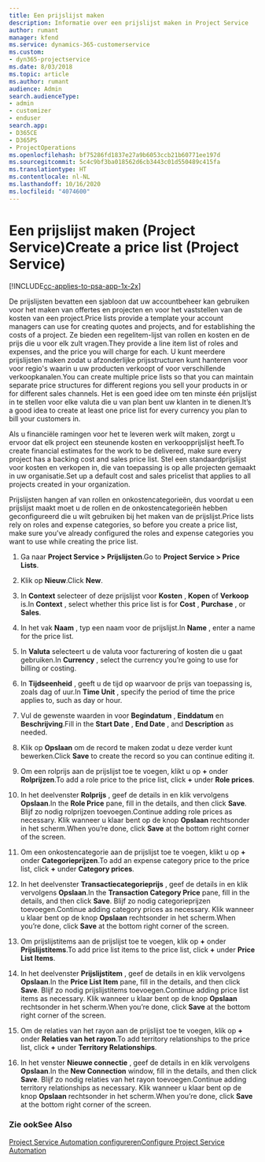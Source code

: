 ```yaml
---
title: Een prijslijst maken
description: Informatie over een prijslijst maken in Project Service
author: rumant
manager: kfend
ms.service: dynamics-365-customerservice
ms.custom:
- dyn365-projectservice
ms.date: 8/03/2018
ms.topic: article
ms.author: rumant
audience: Admin
search.audienceType:
- admin
- customizer
- enduser
search.app:
- D365CE
- D365PS
- ProjectOperations
ms.openlocfilehash: bf75286fd1837e27a9b6053ccb21b60771ee197d
ms.sourcegitcommit: 5c4c9bf3ba018562d6cb3443c01d550489c415fa
ms.translationtype: HT
ms.contentlocale: nl-NL
ms.lasthandoff: 10/16/2020
ms.locfileid: "4074600"
---
```

# <a name="create-a-price-list-project-service"></a><span data-ttu-id="8d9d8-103">Een prijslijst maken (Project Service)</span><span class="sxs-lookup"><span data-stu-id="8d9d8-103">Create a price list (Project Service)</span></span>

[!INCLUDE[cc-applies-to-psa-app-1x-2x](../includes/cc-applies-to-psa-app-1x-2x.md)]

<span data-ttu-id="8d9d8-104">De prijslijsten bevatten een sjabloon dat uw accountbeheer kan gebruiken voor het maken van offertes en projecten en voor het vaststellen van de kosten van een project.</span><span class="sxs-lookup"><span data-stu-id="8d9d8-104">Price lists provide a template your account managers can use for creating quotes and projects, and for establishing the costs of a project.</span></span> <span data-ttu-id="8d9d8-105">Ze bieden een regelitem-lijst van rollen en kosten en de prijs die u voor elk zult vragen.</span><span class="sxs-lookup"><span data-stu-id="8d9d8-105">They provide a line item list of roles and expenses, and the price you will charge for each.</span></span> <span data-ttu-id="8d9d8-106">U kunt meerdere prijslijsten maken zodat u afzonderlijke prijsstructuren kunt hanteren voor voor regio's waarin u uw producten verkoopt of voor verschillende verkoopkanalen.</span><span class="sxs-lookup"><span data-stu-id="8d9d8-106">You can create multiple price lists so that you can maintain separate price structures for different regions you sell your products in or for different sales channels.</span></span> <span data-ttu-id="8d9d8-107">Het is een goed idee om ten minste één prijslijst in te stellen voor elke valuta die u van plan bent uw klanten in te dienen.</span><span class="sxs-lookup"><span data-stu-id="8d9d8-107">It’s a good idea to create at least one price list for every currency you plan to bill your customers in.</span></span>  
  
<span data-ttu-id="8d9d8-108">Als u financiële ramingen voor het te leveren werk wilt maken, zorgt u ervoor dat elk project een steunende kosten en verkoopprijslijst heeft.</span><span class="sxs-lookup"><span data-stu-id="8d9d8-108">To create financial estimates for the work to be delivered, make sure every project has a backing cost and sales price list.</span></span> <span data-ttu-id="8d9d8-109">Stel een standaardprijslijst voor kosten en verkopen in, die van toepassing is op alle projecten gemaakt in uw organisatie.</span><span class="sxs-lookup"><span data-stu-id="8d9d8-109">Set up a default cost and sales pricelist that applies to all projects created in your organization.</span></span>  
  
<span data-ttu-id="8d9d8-110">Prijslijsten hangen af van rollen en onkostencategorieën, dus voordat u een prijslijst maakt moet u de rollen en de onkostencategorieën hebben geconfigureerd die u wilt gebruiken bij het maken van de prijslijst.</span><span class="sxs-lookup"><span data-stu-id="8d9d8-110">Price lists rely on roles and expense categories, so before you create a price list, make sure you’ve already configured the roles and expense categories you want to use while creating the price list.</span></span>  
  
1.  <span data-ttu-id="8d9d8-111">Ga naar **Project Service > Prijslijsten**.</span><span class="sxs-lookup"><span data-stu-id="8d9d8-111">Go to **Project Service > Price Lists**.</span></span>  
  
2.  <span data-ttu-id="8d9d8-112">Klik op **Nieuw**.</span><span class="sxs-lookup"><span data-stu-id="8d9d8-112">Click **New**.</span></span>  
  
3.  <span data-ttu-id="8d9d8-113">In **Context** selecteer of deze prijslijst voor **Kosten** , **Kopen** of **Verkoop** is.</span><span class="sxs-lookup"><span data-stu-id="8d9d8-113">In **Context** , select whether this price list is for **Cost** , **Purchase** , or **Sales**.</span></span>  
  
4.  <span data-ttu-id="8d9d8-114">In het vak **Naam** , typ een naam voor de prijslijst.</span><span class="sxs-lookup"><span data-stu-id="8d9d8-114">In **Name** , enter a name for the price list.</span></span>  
  
5.  <span data-ttu-id="8d9d8-115">In **Valuta** selecteert u de valuta voor facturering of kosten die u gaat gebruiken.</span><span class="sxs-lookup"><span data-stu-id="8d9d8-115">In **Currency** , select the currency you’re going to use for billing or costing.</span></span>  
  
6.  <span data-ttu-id="8d9d8-116">In **Tijdseenheid** , geeft u de tijd op waarvoor de prijs van toepassing is, zoals dag of uur.</span><span class="sxs-lookup"><span data-stu-id="8d9d8-116">In **Time Unit** , specify the period of time the price applies to, such as day or hour.</span></span>  
  
7.  <span data-ttu-id="8d9d8-117">Vul de gewenste waarden in voor **Begindatum** , **Einddatum** en **Beschrijving**.</span><span class="sxs-lookup"><span data-stu-id="8d9d8-117">Fill in the **Start Date** , **End Date** , and **Description** as needed.</span></span>  
  
8.  <span data-ttu-id="8d9d8-118">Klik op **Opslaan** om de record te maken zodat u deze verder kunt bewerken.</span><span class="sxs-lookup"><span data-stu-id="8d9d8-118">Click **Save** to create the record so you can continue editing it.</span></span>  
  
9. <span data-ttu-id="8d9d8-119">Om een rolprijs aan de prijslijst toe te voegen, klikt u op **+** onder **Rolprijzen**.</span><span class="sxs-lookup"><span data-stu-id="8d9d8-119">To add a role price to the price list, click **+** under **Role prices**.</span></span>  
  
10. <span data-ttu-id="8d9d8-120">In het deelvenster **Rolprijs** , geef de details in en klik vervolgens **Opslaan**.</span><span class="sxs-lookup"><span data-stu-id="8d9d8-120">In the **Role Price** pane, fill in the details, and then click **Save**.</span></span> <span data-ttu-id="8d9d8-121">Blijf zo nodig rolprijzen toevoegen.</span><span class="sxs-lookup"><span data-stu-id="8d9d8-121">Continue adding role prices as necessary.</span></span> <span data-ttu-id="8d9d8-122">Klik wanneer u klaar bent op de knop **Opslaan** rechtsonder in het scherm.</span><span class="sxs-lookup"><span data-stu-id="8d9d8-122">When you’re done, click **Save** at the bottom right corner of the screen.</span></span>  
  
11. <span data-ttu-id="8d9d8-123">Om een onkostencategorie aan de prijslijst toe te voegen, klikt u op **+** onder **Categorieprijzen**.</span><span class="sxs-lookup"><span data-stu-id="8d9d8-123">To add an expense category price to the price list, click **+** under **Category prices**.</span></span>  
  
12. <span data-ttu-id="8d9d8-124">In het deelvenster **Transactiecategorieprijs** , geef de details in en klik vervolgens **Opslaan**.</span><span class="sxs-lookup"><span data-stu-id="8d9d8-124">In the **Transaction Category Price** pane, fill in the details, and then click **Save**.</span></span> <span data-ttu-id="8d9d8-125">Blijf zo nodig categorieprijzen toevoegen.</span><span class="sxs-lookup"><span data-stu-id="8d9d8-125">Continue adding category prices as necessary.</span></span> <span data-ttu-id="8d9d8-126">Klik wanneer u klaar bent op de knop **Opslaan** rechtsonder in het scherm.</span><span class="sxs-lookup"><span data-stu-id="8d9d8-126">When you’re done, click **Save** at the bottom right corner of the screen.</span></span>  
  
13. <span data-ttu-id="8d9d8-127">Om prijslijstitems aan de prijslijst toe te voegen, klik op **+** onder **Prijslijstitems**.</span><span class="sxs-lookup"><span data-stu-id="8d9d8-127">To add price list items to the price list, click **+** under **Price List Items**.</span></span>  
  
14. <span data-ttu-id="8d9d8-128">In het deelvenster **Prijslijstitem** , geef de details in en klik vervolgens **Opslaan**.</span><span class="sxs-lookup"><span data-stu-id="8d9d8-128">In the **Price List Item** pane, fill in the details, and then click **Save**.</span></span> <span data-ttu-id="8d9d8-129">Blijf zo nodig prijslijstitems toevoegen.</span><span class="sxs-lookup"><span data-stu-id="8d9d8-129">Continue adding price list items as necessary.</span></span> <span data-ttu-id="8d9d8-130">Klik wanneer u klaar bent op de knop **Opslaan** rechtsonder in het scherm.</span><span class="sxs-lookup"><span data-stu-id="8d9d8-130">When you’re done, click **Save** at the bottom right corner of the screen.</span></span>  
  
15. <span data-ttu-id="8d9d8-131">Om de relaties van het rayon aan de prijslijst toe te voegen, klik op **+** onder **Relaties van het rayon**.</span><span class="sxs-lookup"><span data-stu-id="8d9d8-131">To add territory relationships to the price list, click **+** under **Territory Relationships**.</span></span>  
  
16. <span data-ttu-id="8d9d8-132">In het venster **Nieuwe connectie** , geef de details in en klik vervolgens **Opslaan**.</span><span class="sxs-lookup"><span data-stu-id="8d9d8-132">In the **New Connection** window, fill in the details, and then click **Save**.</span></span> <span data-ttu-id="8d9d8-133">Blijf zo nodig relaties van het rayon toevoegen.</span><span class="sxs-lookup"><span data-stu-id="8d9d8-133">Continue adding territory relationships as necessary.</span></span> <span data-ttu-id="8d9d8-134">Klik wanneer u klaar bent op de knop **Opslaan** rechtsonder in het scherm.</span><span class="sxs-lookup"><span data-stu-id="8d9d8-134">When you’re done, click **Save** at the bottom right corner of the screen.</span></span>  
  
### <a name="see-also"></a><span data-ttu-id="8d9d8-135">Zie ook</span><span class="sxs-lookup"><span data-stu-id="8d9d8-135">See Also</span></span>  
 [<span data-ttu-id="8d9d8-136">Project Service Automation configureren</span><span class="sxs-lookup"><span data-stu-id="8d9d8-136">Configure Project Service Automation</span></span>](../psa/configure.md)
